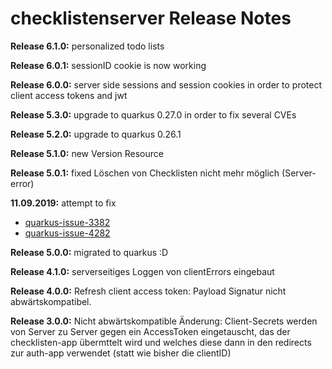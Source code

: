 # checklistenserver Release Notes

__Release 6.1.0:__ personalized todo lists

__Release 6.0.1:__ sessionID cookie is now working

__Release 6.0.0:__ server side sessions and session cookies in order to protect client access tokens and jwt

__Release 5.3.0:__ upgrade to quarkus 0.27.0 in order to fix several CVEs

__Release 5.2.0:__ upgrade to quarkus 0.26.1

__Release 5.1.0:__ new Version Resource

__Release 5.0.1:__ fixed Löschen von Checklisten nicht mehr möglich (Server-error)

__11.09.2019:__ attempt to fix

* [quarkus-issue-3382](https://github.com/quarkusio/quarkus/issues/3382)
* [quarkus-issue-4282](https://github.com/quarkusio/quarkus/pull/4282)

__Release 5.0.0:__ migrated to quarkus :D

__Release 4.1.0:__ serverseitiges Loggen von clientErrors eingebaut

__Release 4.0.0:__ Refresh client access token: Payload Signatur nicht abwärtskompatibel.

__Release 3.0.0:__ Nicht abwärtskompatible Änderung: Client-Secrets werden von Server zu Server gegen ein AccessToken eingetauscht, das der checklisten-app übermttelt wird und welches diese dann in den redirects zur auth-app verwendet (statt wie bisher die clientID)
